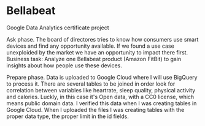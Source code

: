 # Bellabeat
Google Data Analytics certificate project

Ask phase. The board of directores tries to know how consumers use smart devices and find any opportunity available. If we found a use case unexploided by the market we have an opportunity to impact there first.
Business task: Analyze one Bellabeat product (Amazon FitBit) to gain insights about how people use these devices.

Prepare phase. Data is uploaded to Google Cloud where I will use BigQuery to process it. There are several tables to be joined in order look for correlation between variables like heartrate, sleep quality, physical activity and calories.
Luckly, in this case it's Open data, with a CC0 license, which means public domain data.
I verified this data when I was creating tables in Google Cloud. When I uploaded the files I was creating tables with the proper data type, the proper limit in the id fields.

